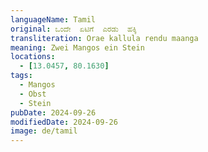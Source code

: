 ```yaml
---
languageName: Tamil
original: ಒಂದೇ  ಏಟಿಗೆ  ಎರಡು  ಹಕ್ಕಿ
transliteration: Orae kallula rendu maanga
meaning: Zwei Mangos ein Stein
locations:
  - [13.0457, 80.1630]
tags:
  - Mangos
  - Obst
  - Stein
pubDate: 2024-09-26
modifiedDate: 2024-09-26
image: de/tamil
---
```

